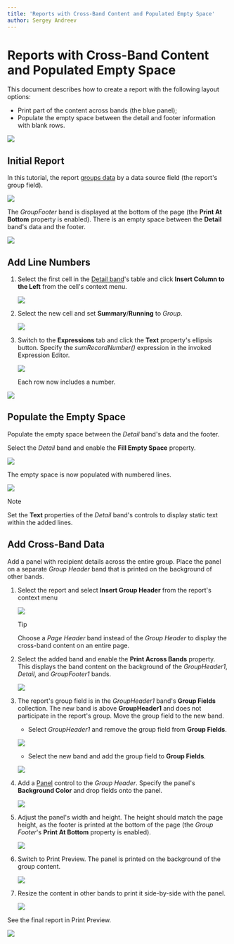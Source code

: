 ```yaml
---
title: 'Reports with Cross-Band Content and Populated Empty Space'
author: Sergey Andreev
---
```

# Reports with Cross-Band Content and Populated Empty Space

This document describes how to create a report with the following layout options:

- Print part of the content across bands (the blue panel);
- Populate the empty space between the detail and footer information with blank rows.

![](../../../images/eurd-web-underlay-report-preview-6.png)

## Initial Report

In this tutorial, the report [groups data](../shape-report-data/group-and-sort-data.md) by a data source field (the report's group field).

![](../../../images/eurd-web-underlay-report-preview.png)

The _GroupFooter_ band is displayed at the bottom of the page (the **Print At Bottom** property is enabled). There is an empty space between the **Detail** band's data and the footer.

![](../../../images/eurd-web-underlay-report-preview-0.png)

## Add Line Numbers

1. Select the first cell in the [Detail band](../introduction-to-banded-reports.md)'s table and click **Insert Column to the Left** from the cell's context menu.

	![](../../../images/eurd-web-underlay-report-add-cell.png)

2. Select the new cell and set **Summary**/**Running** to _Group_.

	![](../../../images/eurd-web-underlay-report-add-line-numbers.png)

3. Switch to the **Expressions** tab and click the **Text** property's ellipsis button. Specify the _sumRecordNumber()_ expression in the invoked Expression Editor.

	![](../../../images/eurd-web-underlay-report-add-line-numbers-2.png)

	Each row now includes a number.

![](../../../images/eurd-web-underlay-report-preview-3.png)

## Populate the Empty Space

Populate the empty space between the _Detail_ band's data and the footer.

Select the _Detail_ band and enable the **Fill Empty Space** property.

![](../../../images/eurd-web-underlay-report-fillemptyspace.png)

The empty space is now populated with numbered lines.

![](../../../images/eurd-web-underlay-report-preview-4.png)

> [!NOTE]
> Set the **Text** properties of the _Detail_ band's controls to display static text within the added lines.

## Add Cross-Band Data

Add a panel with recipient details across the entire group. Place the panel on a separate _Group Header_ band that is printed on the background of other bands.

1. Select the report and select **Insert Group Header** from the report's context menu

	![](../../../images/eurd-web-underlay-report-addgroupheader.png)

	> [!Tip]
	> Choose a _Page Header_ band instead of the _Group Header_ to display the cross-band content on an entire page.

2. Select the added band and enable the **Print Across Bands** property. This displays the band content on the background of the _GroupHeader1_, _Detail_, and _GroupFooter1_ bands.

	![](../../../images/eurd-web-underlay-report-printundernextband.png)

3. The report's group field is in the _GroupHeader1_ band's **Group Fields** collection. The new band is above **GroupHeader1** and does not participate in the report's group. Move the group field to the new band.

	* Select _GroupHeader1_ and remove the group field from **Group Fields**.

	![](../../../images/eurd-web-underlay-report-removegroupfields.png)

	* Select the new band and add the group field to **Group Fields**.

	![](../../../images/eurd-web-underlay-report-movegroupfields.png)

4. Add a [Panel](../use-report-elements/use-basic-report-controls/panel.md) control to the _Group Header_. Specify the panel's **Background Color** and drop fields onto the panel.

	![](../../../images/eurd-web-underlay-report-add-recipient.png)

5. Adjust the panel's width and height. The height should match the page height, as the footer is printed at the bottom of the page (the _Group Footer_'s **Print At Bottom** property is enabled).

	![](../../../images/eurd-web-underlay-report-adjust-crossband-height.png)

6. Switch to Print Preview. The panel is printed on the background of the group content.

	![](../../../images/eurd-web-underlay-report-preview-5.png)

1. Resize the content in other bands to print it side-by-side with the panel.

	![](../../../images/eurd-web-underlay-report-adjust-width.png)

See the final report in Print Preview.

![](../../../images/eurd-web-underlay-report-preview-6.png)